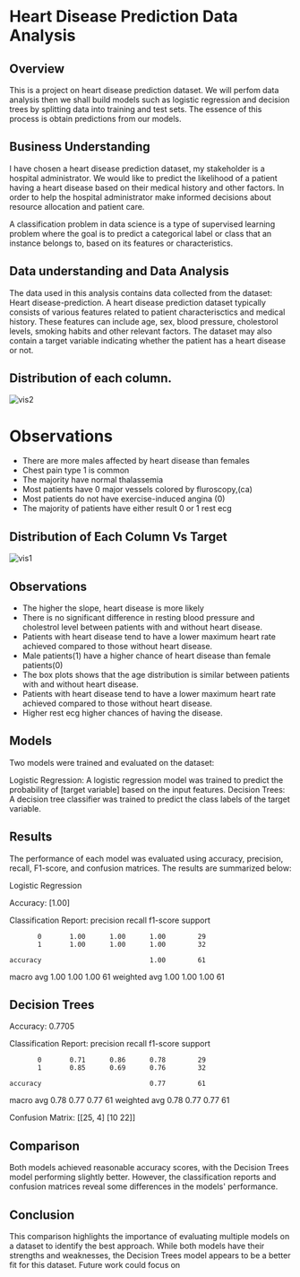 # Heart Disease Prediction Data Analysis

## Overview
This is a project on heart disease prediction dataset. We will perfom data analysis then we shall build models such as logistic regression and decision trees by splitting data into training and test sets. The essence of this process is obtain predictions from our models. 

## Business Understanding
I have chosen a heart disease prediction dataset, my stakeholder is a hospital administrator. We would like to predict the likelihood of a patient having a heart disease based on their medical history and other factors. In order to help the hospital administrator make informed decisions about resource allocation and patient care.

A classification problem in data science is a type of supervised learning problem where the goal is to predict a categorical label or class that an instance belongs to, based on its features or characteristics.

## Data understanding and Data Analysis
The data used in this analysis contains data collected from the dataset: Heart disease-prediction. A heart disease prediction dataset typically consists of various features related to patient characterisctics and medical history. These features can include age, sex, blood pressure, cholestorol levels, smoking habits and other relevant factors. The dataset may also contain a target variable indicating whether the patient has a heart disease or not.

## Distribution of each column.

![vis2](https://github.com/user-attachments/assets/77cdd2bf-bfbd-499f-ac1e-80cc047df6e3)

# Observations
* There are more males affected by heart disease than females
* Chest pain type 1 is common
* The majority have normal thalassemia
* Most patients have 0 major vessels colored by fluroscopy,(ca)
* Most patients do not have exercise-induced angina (0)
* The majority of patients have either result 0 or 1 rest ecg

## Distribution of Each Column Vs Target
![vis1](https://github.com/user-attachments/assets/42bf780a-f328-469f-8c9e-19e2d60630fb)

## Observations

* The higher the slope, heart disease is more likely
* There is no significant difference in resting blood pressure and cholestrol level between patients with and without heart disease.
* Patients with heart disease tend to have a lower maximum heart rate achieved compared to those without heart disease.
* Male patients(1) have a higher chance of heart disease than female patients(0)
* The box plots shows that the age distribution is similar between patients with and without heart disease.
* Patients with heart disease tend to have a lower maximum heart rate achieved compared to those without heart disease.
* Higher rest ecg higher chances of having the disease.

## Models

Two models were trained and evaluated on the dataset:

Logistic Regression: A logistic regression model was trained to predict the probability of [target variable] based on the input features.
Decision Trees: A decision tree classifier was trained to predict the class labels of the target variable.

## Results

The performance of each model was evaluated using accuracy, precision, recall, F1-score, and confusion matrices. The results are summarized below:

Logistic Regression

Accuracy: [1.00]

Classification Report:      precision    recall  f1-score   support

           0       1.00      1.00      1.00        29
           1       1.00      1.00      1.00        32

    accuracy                           1.00        61
   macro avg       1.00      1.00      1.00        61
weighted avg       1.00      1.00      1.00        61


## Decision Trees

Accuracy: 0.7705

Classification Report:
              precision    recall  f1-score   support

           0       0.71      0.86      0.78        29
           1       0.85      0.69      0.76        32

    accuracy                           0.77        61
   macro avg       0.78      0.77      0.77        61
weighted avg       0.78      0.77      0.77        61

Confusion Matrix: [[25, 4]
                  [10  22]]
                  
## Comparison

Both models achieved reasonable accuracy scores, with the Decision Trees model performing slightly better. However, the classification reports and confusion matrices reveal some differences in the models' performance.

## Conclusion

This comparison highlights the importance of evaluating multiple models on a dataset to identify the best approach. While both models have their strengths and weaknesses, the Decision Trees model appears to be a better fit for this dataset. Future work could focus on



